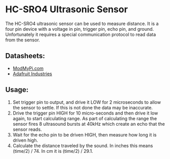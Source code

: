# HC-SRO4 Ultrasonic Sensor
The HC-SRO4 ultrasonic sensor can be used to measure distance. It is a four pin device with a voltage in pin, trigger pin, echo pin, and ground. Unfortunately it requires a special communication protocol to read data from the sensor.

## Datasheets:
* [ModMyPi.com](https://www.modmypi.com/blog/hc-sr04-ultrasonic-range-sensor-on-the-raspberry-pi)
* [Adafruit Industries](https://learn.adafruit.com/dht?view=all#using-a-dhtxx-sensor)

## Usage:
1. Set trigger pin to output, and drive it LOW for 2 microseconds to allow the sensor to settle. If this is not done the data may be inaccurate.
1. Drive the trigger pin HIGH for 10 micro-seconds and then drive it low again, to start calculating range. As part of calculating the range the sensor fires 8 ultrasound bursts at 40kHz which create an echo that the sensor reads.
1. Wait for the echo pin to be driven HIGH, then measure how long it is driven high.
1. Calculate the distance traveled by the sound. In inches this means (time/2) / 74. In cm it is (time/2) / 29.1.
